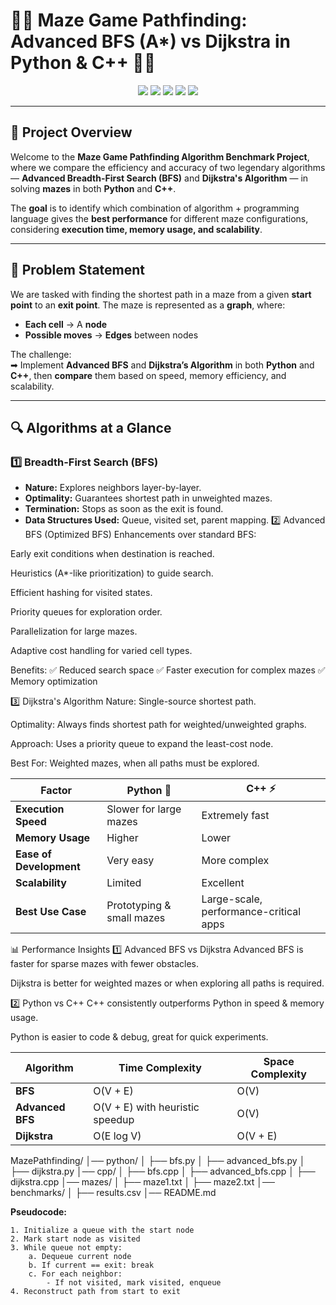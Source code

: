 # 🎯🚀 Maze Game Pathfinding: Advanced BFS (A*) vs Dijkstra in Python & C++ 🚀🎯

<p align="center">
  <img src="https://img.shields.io/badge/Language-Python-blue?style=for-the-badge" />
  <img src="https://img.shields.io/badge/Language-C++-green?style=for-the-badge" />
  <img src="https://img.shields.io/badge/Algorithm-BFS-orange?style=for-the-badge" />
  <img src="https://img.shields.io/badge/Algorithm-Dijkstra-purple?style=for-the-badge" />
  <img src="https://img.shields.io/badge/Category-Pathfinding-yellow?style=for-the-badge" />
</p>

---

## 🧩 Project Overview

Welcome to the **Maze Game Pathfinding Algorithm Benchmark Project**, where we compare the efficiency and accuracy of two legendary algorithms — **Advanced Breadth-First Search (BFS)** and **Dijkstra's Algorithm** — in solving **mazes** in both **Python** and **C++**.

The **goal** is to identify which combination of algorithm + programming language gives the **best performance** for different maze configurations, considering **execution time, memory usage, and scalability**.

---

## 📝 Problem Statement

We are tasked with finding the shortest path in a maze from a given **start point** to an **exit point**. The maze is represented as a **graph**, where:

- **Each cell** → A **node**
- **Possible moves** → **Edges** between nodes

The challenge:  
➡ Implement **Advanced BFS** and **Dijkstra’s Algorithm** in both **Python** and **C++**, then **compare** them based on speed, memory efficiency, and scalability.

---

## 🔍 Algorithms at a Glance

### 1️⃣ Breadth-First Search (BFS)
- **Nature:** Explores neighbors layer-by-layer.
- **Optimality:** Guarantees shortest path in unweighted mazes.
- **Termination:** Stops as soon as the exit is found.
- **Data Structures Used:** Queue, visited set, parent mapping.
2️⃣ Advanced BFS (Optimized BFS)
Enhancements over standard BFS:

Early exit conditions when destination is reached.

Heuristics (A*-like prioritization) to guide search.

Efficient hashing for visited states.

Priority queues for exploration order.

Parallelization for large mazes.

Adaptive cost handling for varied cell types.

Benefits:
✅ Reduced search space
✅ Faster execution for complex mazes
✅ Memory optimization

3️⃣ Dijkstra's Algorithm
Nature: Single-source shortest path.

Optimality: Always finds shortest path for weighted/unweighted graphs.

Approach: Uses a priority queue to expand the least-cost node.

Best For: Weighted mazes, when all paths must be explored.

| Factor                  | Python 🐍                 | C++ ⚡                                  |
| ----------------------- | ------------------------- | -------------------------------------- |
| **Execution Speed**     | Slower for large mazes    | Extremely fast                         |
| **Memory Usage**        | Higher                    | Lower                                  |
| **Ease of Development** | Very easy                 | More complex                           |
| **Scalability**         | Limited                   | Excellent                              |
| **Best Use Case**       | Prototyping & small mazes | Large-scale, performance-critical apps |

📊 Performance Insights
1️⃣ Advanced BFS vs Dijkstra
Advanced BFS is faster for sparse mazes with fewer obstacles.

Dijkstra is better for weighted mazes or when exploring all paths is required.

2️⃣ Python vs C++
C++ consistently outperforms Python in speed & memory usage.

Python is easier to code & debug, great for quick experiments.


| Algorithm        | Time Complexity                 | Space Complexity |
| ---------------- | ------------------------------- | ---------------- |
| **BFS**          | O(V + E)                        | O(V)             |
| **Advanced BFS** | O(V + E) with heuristic speedup | O(V)             |
| **Dijkstra**     | O(E log V)                      | O(V + E)         |



MazePathfinding/
│── python/
│   ├── bfs.py
│   ├── advanced_bfs.py
│   ├── dijkstra.py
│── cpp/
│   ├── bfs.cpp
│   ├── advanced_bfs.cpp
│   ├── dijkstra.cpp
│── mazes/
│   ├── maze1.txt
│   ├── maze2.txt
│── benchmarks/
│   ├── results.csv
│── README.md


**Pseudocode:**
```plaintext
1. Initialize a queue with the start node
2. Mark start node as visited
3. While queue not empty:
    a. Dequeue current node
    b. If current == exit: break
    c. For each neighbor:
        - If not visited, mark visited, enqueue
4. Reconstruct path from start to exit
